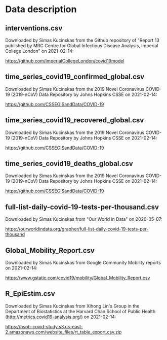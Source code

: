 # Data description

## interventions.csv

Downloaded by Simas Kucinskas from the Github repository of "Report 13 published by MRC Centre for Global Infectious Disease Analysis, Imperial College London" on 2021-02-14:

https://github.com/ImperialCollegeLondon/covid19model

## time_series_covid19_confirmed_global.csv

Downloaded by Simas Kucinskas from the 2019 Novel Coronavirus COVID-19 (2019-nCoV) Data Repository by Johns Hopkins CSSE on 2021-02-14:

https://github.com/CSSEGISandData/COVID-19

## time_series_covid19_recovered_global.csv

Downloaded by Simas Kucinskas from the 2019 Novel Coronavirus COVID-19 (2019-nCoV) Data Repository by Johns Hopkins CSSE on 2021-02-14:

https://github.com/CSSEGISandData/COVID-19

## time_series_covid19_deaths_global.csv

Downloaded by Simas Kucinskas from the 2019 Novel Coronavirus COVID-19 (2019-nCoV) Data Repository by Johns Hopkins CSSE on 2021-02-14:

https://github.com/CSSEGISandData/COVID-19

## full-list-daily-covid-19-tests-per-thousand.csv

Downloaded by Simas Kucinskas from "Our World in Data" on 2020-05-07:

https://ourworldindata.org/grapher/full-list-daily-covid-19-tests-per-thousand

## Global_Mobility_Report.csv

Downloaded by Simas Kucinskas from Google Community Mobility reports on 2021-02-14:

https://www.gstatic.com/covid19/mobility/Global_Mobility_Report.csv

## R_EpiEstim.csv

Downloaded by Simas Kucinskas from Xihong Lin's Group in the Department of Biostatistics at the Harvard Chan School of Public Health (http://metrics.covid19-analysis.org/) on 2021-02-14:

https://hsph-covid-study.s3.us-east-2.amazonaws.com/website_files/rt_table_export.csv.zip

